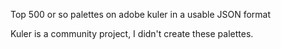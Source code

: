 Top 500 or so palettes on adobe kuler in a usable JSON format

Kuler is a community project, I didn't create these palettes.
